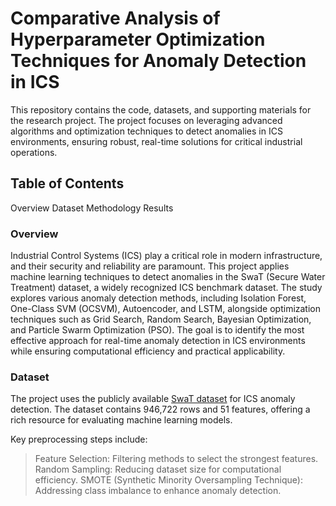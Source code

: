 # Comparative Analysis of Hyperparameter Optimization Techniques for Anomaly Detection in ICS

This repository contains the code, datasets, and supporting materials for the research project. The project focuses on leveraging advanced algorithms and optimization techniques to detect anomalies in ICS environments, ensuring robust, real-time solutions for critical industrial operations.

## Table of Contents
Overview
Dataset
Methodology
Results
### Overview
Industrial Control Systems (ICS) play a critical role in modern infrastructure, and their security and reliability are paramount. This project applies machine learning techniques to detect anomalies in the SwaT (Secure Water Treatment) dataset, a widely recognized ICS benchmark dataset. The study explores various anomaly detection methods, including Isolation Forest, One-Class SVM (OCSVM), Autoencoder, and LSTM, alongside optimization techniques such as Grid Search, Random Search, Bayesian Optimization, and Particle Swarm Optimization (PSO).
The goal is to identify the most effective approach for real-time anomaly detection in ICS environments while ensuring computational efficiency and practical applicability.

### Dataset
The project uses the publicly available [SwaT dataset](https://itrust.sutd.edu.sg/itrust-labs_datasets/dataset_info/) for ICS anomaly detection. The dataset contains 946,722 rows and 51 features, offering a rich resource for evaluating machine learning models.

Key preprocessing steps include:
> Feature Selection: Filtering methods to select the strongest features.
> Random Sampling: Reducing dataset size for computational efficiency.
> SMOTE (Synthetic Minority Oversampling Technique): Addressing class imbalance to enhance anomaly detection.
